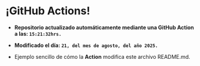 # ¡GitHub Actions!
* **Repositorio actualizado automáticamente mediante una GitHub Action a las: `15:21:32hrs.`**
* **Modificado el día: `21, del mes de agosto, del año 2025.`**

* Ejemplo sencillo de cómo la **Action** modifica este archivo README.md.
